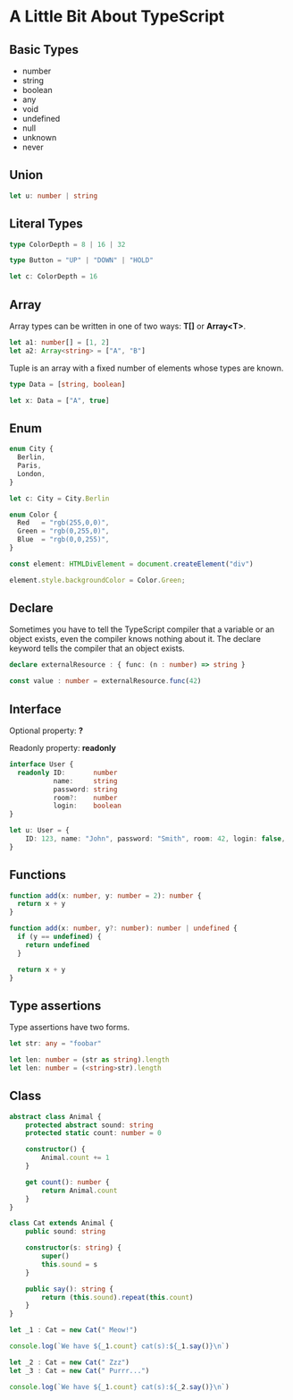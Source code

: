 # A Little Bit About TypeScript

## Basic Types

* number
* string
* boolean
* any
* void
* undefined
* null
* unknown
* never

## Union

```typescript
let u: number | string
```

## Literal Types

```typescript
type ColorDepth = 8 | 16 | 32

type Button = "UP" | "DOWN" | "HOLD"

let c: ColorDepth = 16
```

## Array

Array types can be written in one of two ways: __T[]__ or __Array\<T\>__.

```typescript
let a1: number[] = [1, 2]
let a2: Array<string> = ["A", "B"]
```

Tuple is an array with a fixed number of elements whose types are known.

```typescript
type Data = [string, boolean]

let x: Data = ["A", true]
```

## Enum

```typescript
enum City {
  Berlin,
  Paris,
  London,
}

let c: City = City.Berlin

enum Color {
  Red   = "rgb(255,0,0)",
  Green = "rgb(0,255,0)",
  Blue  = "rgb(0,0,255)",
}

const element: HTMLDivElement = document.createElement("div")

element.style.backgroundColor = Color.Green;
```

## Declare

Sometimes you have to tell the TypeScript compiler that a variable or an object exists, even the compiler knows nothing about it. The declare keyword tells the compiler that an object exists.

```typescript
declare externalResource : { func: (n : number) => string }

const value : number = externalResource.func(42)
```

## Interface

Optional property: __?__

Readonly property: __readonly__

```typescript
interface User {
  readonly ID:       number
           name:     string
           password: string
           room?:    number
           login:    boolean
}

let u: User = {
    ID: 123, name: "John", password: "Smith", room: 42, login: false,
}
```
## Functions

```typescript
function add(x: number, y: number = 2): number {
  return x + y
}

function add(x: number, y?: number): number | undefined {
  if (y == undefined) {
    return undefined
  }

  return x + y
}
```

## Type assertions

Type assertions have two forms.

```typescript
let str: any = "foobar"

let len: number = (str as string).length
let len: number = (<string>str).length
```

## Class

```typescript
abstract class Animal {
    protected abstract sound: string
    protected static count: number = 0

    constructor() {
        Animal.count += 1
    }

    get count(): number {
        return Animal.count
    }
}

class Cat extends Animal {
    public sound: string

    constructor(s: string) {
        super()
        this.sound = s
    }

    public say(): string {
        return (this.sound).repeat(this.count)
    }
}

let _1 : Cat = new Cat(" Meow!")

console.log(`We have ${_1.count} cat(s):${_1.say()}\n`)

let _2 : Cat = new Cat(" Zzz")
let _3 : Cat = new Cat(" Purrr...")

console.log(`We have ${_1.count} cat(s):${_2.say()}\n`)
```